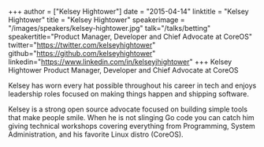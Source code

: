 +++
author = ["Kelsey Hightower"]
date = "2015-04-14"
linktitle = "Kelsey Hightower"
title = "Kelsey Hightower"
speakerimage = "/images/speakers/kelsey-hightower.jpg"
talk="/talks/betting"
speakertitle="Product Manager, Developer and Chief Advocate at CoreOS"
twitter="https://twitter.com/kelseyhightower"
github="https://github.com/kelseyhightower"
linkedin="https://www.linkedin.com/in/kelseyjhightower"
+++
Kelsey Hightower
Product Manager, Developer and Chief Advocate at CoreOS

Kelsey has worn every hat possible throughout his career in tech and enjoys leadership roles focused on making things happen and shipping software.

Kelsey is a strong open source advocate focused on building simple tools that make people smile. When he is not slinging Go code you can catch him giving technical workshops covering everything from Programming, System Administration, and his favorite Linux distro (CoreOS).
